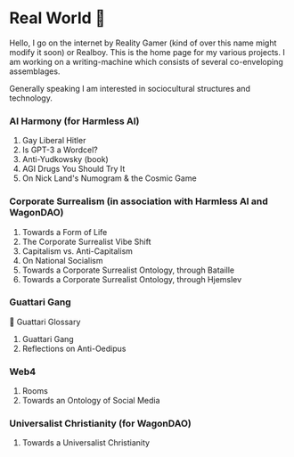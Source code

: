 # Real World 🤯

Hello, I go on the internet by Reality Gamer (kind of over this name might modify it soon) or Realboy. 
This is the home page for my various projects. I am working on a writing-machine which consists of several co-enveloping assemblages.

Generally speaking I am interested in sociocultural structures and technology.   

### AI Harmony (for Harmless AI)

1. Gay Liberal Hitler
2. Is GPT-3 a Wordcel?
3. Anti-Yudkowsky (book)
4. AGI Drugs You Should Try It
5. On Nick Land's Numogram & the Cosmic Game

### Corporate Surrealism (in association with Harmless AI and WagonDAO)

1. Towards a Form of Life
2. The Corporate Surrealist Vibe Shift
3. Capitalism vs. Anti-Capitalism
4. On National Socialism
5. Towards a Corporate Surrealist Ontology, through Bataille
6. Towards a Corporate Surrealist Ontology, through Hjemslev

### Guattari Gang

💫 Guattari Glossary
1. Guattari Gang
2. Reflections on Anti-Oedipus

### Web4

1. Rooms
2. Towards an Ontology of Social Media 

### Universalist Christianity (for WagonDAO)

1. Towards a Universalist Christianity




